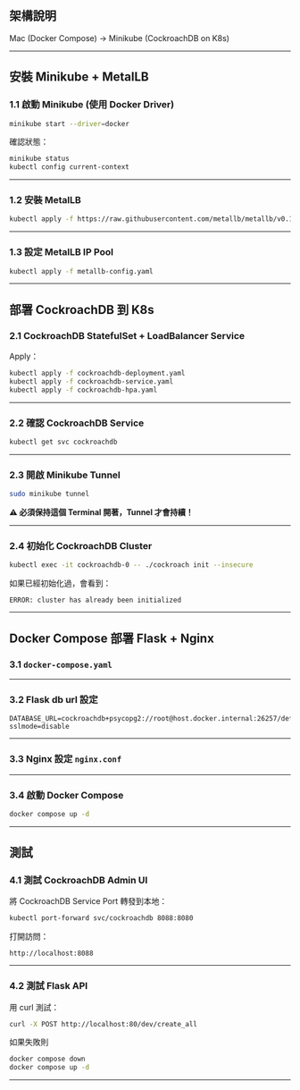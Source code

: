 
## 架構說明

Mac (Docker Compose) → Minikube (CockroachDB on K8s) 

---

## 安裝 Minikube + MetalLB

### 1.1 啟動 Minikube (使用 Docker Driver)

```bash
minikube start --driver=docker
````

確認狀態：

```bash
minikube status
kubectl config current-context
```

---

### 1.2 安裝 MetalLB

```bash
kubectl apply -f https://raw.githubusercontent.com/metallb/metallb/v0.14.9/config/manifests/metallb-native.yaml
```

---

### 1.3 設定 MetalLB IP Pool

```bash
kubectl apply -f metallb-config.yaml
```

---

## 部署 CockroachDB 到 K8s

### 2.1 CockroachDB StatefulSet + LoadBalancer Service

Apply：

```bash
kubectl apply -f cockroachdb-deployment.yaml
kubectl apply -f cockroachdb-service.yaml
kubectl apply -f cockroachdb-hpa.yaml
```

---

### 2.2 確認 CockroachDB Service

```bash
kubectl get svc cockroachdb
```

---

### 2.3 開啟 Minikube Tunnel

```bash
sudo minikube tunnel
```

**⚠️ 必須保持這個 Terminal 開著，Tunnel 才會持續！**

---

### 2.4 初始化 CockroachDB Cluster

```bash
kubectl exec -it cockroachdb-0 -- ./cockroach init --insecure
```

如果已經初始化過，會看到：

```
ERROR: cluster has already been initialized
```

---

## Docker Compose 部署 Flask + Nginx

### 3.1 `docker-compose.yaml`

---

### 3.2 Flask db url 設定

```env
DATABASE_URL=cockroachdb+psycopg2://root@host.docker.internal:26257/defaultdb?sslmode=disable
```

---

### 3.3 Nginx 設定 `nginx.conf`

---

### 3.4 啟動 Docker Compose

```bash
docker compose up -d
```

---

## 測試

### 4.1 測試 CockroachDB Admin UI

將 CockroachDB Service Port 轉發到本地：

```bash
kubectl port-forward svc/cockroachdb 8088:8080
```

打開訪問：

```
http://localhost:8088
```

---

### 4.2 測試 Flask API

用 curl 測試：

```bash
curl -X POST http://localhost:80/dev/create_all
```
如果失敗則
```bash
docker compose down
docker compose up -d
```
---


